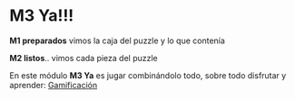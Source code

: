 
# M3 Ya!!!

**M1 preparados** vimos la caja del puzzle y lo que contenía

**M2 listos**.. vimos cada pieza del puzzle

En este módulo **M3 Ya** es jugar combinándolo todo, sobre todo disfrutar y aprender: [Gamificación](http://www.gamificacion.com/que-es-la-gamificacion)

